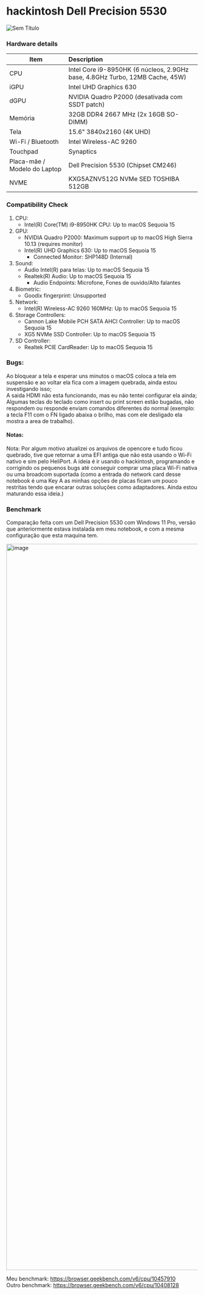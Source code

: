 # hackintosh Dell Precision 5530

![Sem Título](https://github.com/user-attachments/assets/b0bef0fe-5b34-46e2-8ffb-aad4f85f6d49)

### Hardware details

|Item|Description|
|-|:-------|
|CPU|Intel Core i9-8950HK (6 núcleos, 2.9GHz base, 4.8GHz Turbo, 12MB Cache, 45W)|
|iGPU|Intel UHD Graphics 630|
|dGPU|NVIDIA Quadro P2000 (desativada com SSDT patch)|
|Memória|32GB DDR4 2667 MHz (2x 16GB SO-DIMM)|
|Tela|15.6" 3840x2160 (4K UHD)|
|Wi-Fi / Bluetooth|Intel Wireless-AC 9260|
|Touchpad|Synaptics|
|Placa-mãe / Modelo do Laptop|Dell Precision 5530 (Chipset CM246)|
|NVME|KXG5AZNV512G NVMe SED TOSHIBA 512GB|

### Compatibility Check

1. CPU:
   - Intel(R) Core(TM) i9-8950HK CPU: Up to macOS Sequoia 15
2. GPU:
   - NVIDIA Quadro P2000: Maximum support up to macOS High Sierra 10.13 (requires monitor)
   - Intel(R) UHD Graphics 630: Up to macOS Sequoia 15
      - Connected Monitor: SHP148D (Internal)
3. Sound:
   - Áudio Intel(R) para telas: Up to macOS Sequoia 15
   - Realtek(R) Audio: Up to macOS Sequoia 15
      - Audio Endpoints: Microfone, Fones de ouvido/Alto falantes
4. Biometric:
   - Goodix fingerprint: Unsupported
5. Network:
   - Intel(R) Wireless-AC 9260 160MHz: Up to macOS Sequoia 15
6. Storage Controllers:
   - Cannon Lake Mobile PCH SATA AHCI Controller: Up to macOS Sequoia 15
   - XG5 NVMe SSD Controller: Up to macOS Sequoia 15
7. SD Controller:
   - Realtek PCIE CardReader: Up to macOS Sequoia 15

### Bugs: 

Ao bloquear a tela e esperar uns minutos o macOS coloca a tela em suspensão e ao voltar ela fica com a imagem quebrada, ainda estou investigando isso;  
A saida HDMI não esta funcionando, mas eu não tentei configurar ela ainda;  
Algumas teclas do teclado como insert ou print screen estão bugadas, não respondem ou responde enviam comandos diferentes do normal (exemplo: a tecla F11 com o FN ligado abaixa o brilho, mas com ele desligado ela mostra a area de trabalho).

#### Notas:

Nota: Por algum motivo atualizei os arquivos de opencore e tudo ficou quebrado, tive que retornar a uma EFI antiga que não esta usando o Wi-Fi nativo e sim pelo HeliPort.
A ideia é ir usando o hackintosh, programando e corrigindo os pequenos bugs até conseguir comprar uma placa Wi-Fi nativa ou uma broadcom suportada (como a entrada do network card desse notebook é uma Key A as minhas opções de placas ficam um pouco restritas tendo que encarar outras soluções como adaptadores. Ainda estou maturando essa ideia.)

### Benchmark 

Comparação feita com um Dell Precision 5530 com Windows 11 Pro, versão que anteriormente estava instalada em meu notebook, e com a mesma configuração que esta maquina tem.

<img width="1914" alt="image" src="https://github.com/user-attachments/assets/e190053f-d129-4c18-949c-83c22d15c5f1" />

Meu benchmark: https://browser.geekbench.com/v6/cpu/10457910  
Outro benchmark: https://browser.geekbench.com/v6/cpu/10408128
